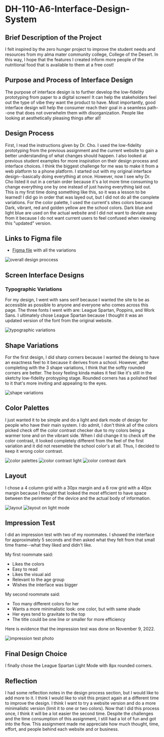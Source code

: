 # DH-110-A6-Interface-Design-System
## Brief Description of the Project
I felt inspired by the zero hunger project to improve the student needs and resources from my alma mater community college, College of the Desert. In this way, I hope that the features I created inform more people of the nutritional food that is available to them at a free cost!

## Purpose and Process of Interface Design
The purpose of interface design is to further develop the low-fidelity prototyping from paper to a digital screen! It can help the stakeholders feel out the type of vibe they want the product to have. Most importantly, good interface design will help the consumer reach their goal in a seamless path--one that does not overwhelm them with disorganization. People like looking at aesthetically pleasing things after all!

## Design Process
First, I read the instructions given by Dr. Cho. I used the low-fidelity prototyping from the previous assignment and the current website to gain a better understanding of what changes should happen. I also looked at previous student examples for more inspiration on their design process and interface choices. I think the biggest challenge for me was to make it from a web platform to a phone platform. I started out with my original interface design--basically doing everything at once. However, now I see why Dr. Cho listed it out in a certain order because it's a lot more time consuming to change everything one by one instead of just having everything laid out. This is my first time doing something like this, so it was a lesson to be learned! I did go in order that was layed out, but I did not do all the complete variations. For the color palette, I used the current's sites colors because Dark, vibrant, red and golden yellow are the school colors. Dark blue and light blue are used on the actual website and I did not want to deviate away from it because I do not want current users to feel confused when viewing this "updated" version. 

## Links to Figma file
* [Figma file](https://www.figma.com/file/x16VBvTVYkLmt39Lv6ge37/Assignment-6---Interface-Design?node-id=0%3A1) with all the variations

![overall design proccess](https://github.com/sdelaserna/DH-110-A6-Interface-Design-System/blob/main/overall%20design%20process.PNG)

## Screen Interface Designs
### Typographic Variations

For my design, I went with sans serif because I wanted the site to be as accessible as possible to anyone and everyone who comes across this page. The three fonts I went with are: League Spartan, Poppins, and Work Sans. I ultimately chose League Spartan because I thought it was an updated version of the font from the original website. 

![typographic variations](https://github.com/sdelaserna/DH-110-A6-Interface-Design-System/blob/main/typographic%20variations%20assignment%206.PNG)

## Shape Variations

For the first design, I did sharp corners because I wanted the deisng to have an exactness feel to it because it derives from a school. However, after completing with the 3 shape variations, I think that the softly rounded corners are better. The boxy feeling kinda makes it feel like it's still in the sketchy low-fidelity protoyping stage. Rounded corners has a polished feel to it that's more inviting and appealing to the eyes. 

![shape variations](https://github.com/sdelaserna/DH-110-A6-Interface-Design-System/blob/main/roundness%20of%20corners.PNG)

## Color Palettes
I just wanted it to be simple and do a light and dark mode of design for people who have their main system. I do admit, I don't think all of the colors picked check off the color contrast checker due to my colors being a warmer tone and on the vibrant side. When I did change it to check off the color contrast, it looked completely different from the feel of the first variation and it did not resemeble the school color's at all. Thus, I decided to keep it wrong color contrast.


![color palettes](https://github.com/sdelaserna/DH-110-A6-Interface-Design-System/blob/main/color%20palettes!.PNG)
![color contrast light](https://github.com/sdelaserna/DH-110-A6-Interface-Design-System/blob/main/color%20contrast%20light.PNG)
![color contrast dark](https://github.com/sdelaserna/DH-110-A6-Interface-Design-System/blob/main/color%20contrast%20dark.PNG)


## Layout
I chose a 4 column grid with a 30px margin and a 6 row grid with a 40px margin because I thought that looked the most efficient to have space between the perimeter of the device and the actual body of information. 


![layout](https://github.com/sdelaserna/DH-110-A6-Interface-Design-System/blob/main/layout.PNG)
![layout on light mode](https://github.com/sdelaserna/DH-110-A6-Interface-Design-System/blob/main/layout%20on%20light%20mod.PNG)

## Impression Test

I did an impression test with two of my roommates. I showed the interface for approximately 5 seconds and then asked what they felt from that small time frame--what they liked and didn't like. 

My first roommate said: 
* Likes the colors
* Easy to read
* Likes the visual aid
* Relevant to the age group
* Wishes the interface was bigger

My second roommate said:
* Too many different colors for her
* Wants a more minimalistic look: one color, but with same shade 
* Her eyes tend to gravitate to the top
* The title could be one line or smaller for more efficiency

Here is evidence that the impression test was done on November 9, 2022. 

![impression test photo](https://github.com/sdelaserna/DH-110-A6-Interface-Design-System/blob/main/IMG_1611.png)

## Final Design Choice
I finally chose the League Spartan Light Mode with 8px rounded corners.



## Reflection

I had some reflection notes in the design process section, but I would like to add more to it. I think I would like to visit this project again at a different time to improve the design. I think I want to try a website version and do a more minimalistic version (limit it to one or two colors). Now that I did this process once, I think it will be a lot easier the second time. Despite the challenges and the time consumption of this assignment, I still had a lot of fun and got into the flow. This assignment made me appreciate how much thought, time, effort, and people behind each website and or business.
